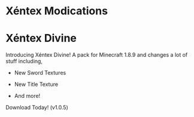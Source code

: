 # Xéntex Modications

<h1>Xéntex Divine</h1>

Introducing Xéntex Divine!
A pack for Minecraft 1.8.9 and changes a lot of stuff including,
 
- New Sword Textures

- New Title Texture

- And more!

Download Today! (v1.0.5)
